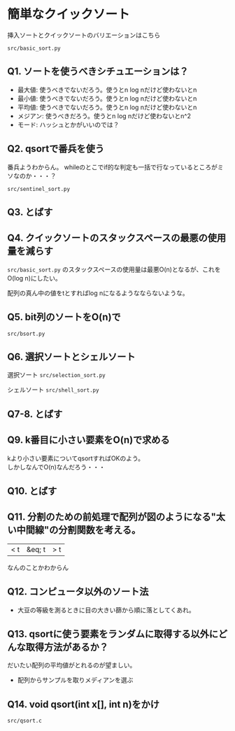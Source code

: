 # 簡単なクイックソート

挿入ソートとクイックソートのバリエーションはこちら

`src/basic_sort.py`

## Q1. ソートを使うべきシチュエーションは？

* 最大値: 使うべきでないだろう。使うとn log nだけど使わないとn
* 最小値: 使うべきでないだろう。使うとn log nだけど使わないとn
* 平均値: 使うべきでないだろう。使うとn log nだけど使わないとn
* メジアン: 使うべきだろう。使うとn log nだけど使わないとn^2
* モード: ハッシュとかがいいのでは？

## Q2. qsortで番兵を使う

番兵ようわからん。
whileのとこでif的な判定も一括で行なっているところがミソなのか・・・？

`src/sentinel_sort.py`

## Q3. とばす


## Q4. クイックソートのスタックスペースの最悪の使用量を減らす

`src/basic_sort.py`
のスタックスペースの使用量は最悪O(n)となるが、これをO(log n)にしたい。

配列の真ん中の値をtとすればlog nになるようなならないような。


## Q5. bit列のソートをO(n)で

`src/bsort.py`

## Q6. 選択ソートとシェルソート

選択ソート
`src/selection_sort.py`

シェルソート
`src/shell_sort.py`

## Q7-8. とばす

## Q9. k番目に小さい要素をO(n)で求める

kより小さい要素についてqsortすればOKのよう。  
しかしなんでO(n)なんだろう・・・

## Q10. とばす

## Q11. 分割のための前処理で配列が図のようになる"太い中間線"の分割関数を考える。

<table> <tr> <td>&lt; t</td> <td>&eq; t</td> <td>&gt; t</td> </tr> </table>

なんのことかわからん

## Q12. コンピュータ以外のソート法

* 大豆の等級を測るときに目の大きい篩から順に落としてくあれ。

## Q13. qsortに使う要素をランダムに取得する以外にどんな取得方法があるか？

だいたい配列の平均値がとれるのが望ましい。

* 配列からサンプルを取りメディアンを選ぶ

## Q14. void qsort(int x[], int n)をかけ

`src/qsort.c`
